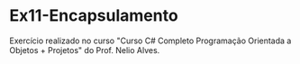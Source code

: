 # Ex11-Encapsulamento
Exercício realizado no curso "Curso C# Completo Programação Orientada a Objetos + Projetos" do Prof. Nelio Alves.
